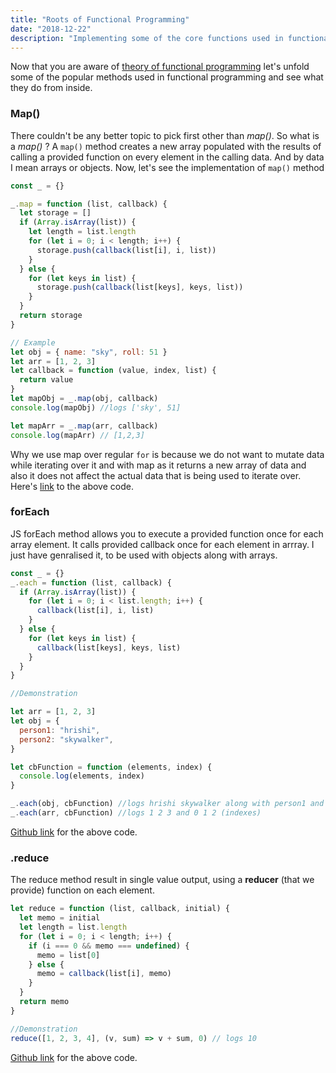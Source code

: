 ```yaml
---
title: "Roots of Functional Programming"
date: "2018-12-22"
description: "Implementing some of the core functions used in functional programming"
---
```


Now that you are aware of [theory of functional programming](/javascript-functional-programming) let's unfold some of the popular methods used in functional programming and see what they do from inside.

### Map()

There couldn't be any better topic to pick first other than _map()_. So what is a _map()_ ?
A `map()` method creates a new array populated with the results of calling a provided function on every element in the calling data. And by data I mean arrays or objects. Now, let's see the implementation of `map()` method

```js
const _ = {}

_.map = function (list, callback) {
  let storage = []
  if (Array.isArray(list)) {
    let length = list.length
    for (let i = 0; i < length; i++) {
      storage.push(callback(list[i], i, list))
    }
  } else {
    for (let keys in list) {
      storage.push(callback(list[keys], keys, list))
    }
  }
  return storage
}

// Example
let obj = { name: "sky", roll: 51 }
let arr = [1, 2, 3]
let callback = function (value, index, list) {
  return value
}
let mapObj = _.map(obj, callback)
console.log(mapObj) //logs ['sky', 51]

let mapArr = _.map(arr, callback)
console.log(mapArr) // [1,2,3]
```

Why we use map over regular `for` is because we do not want to mutate data while iterating over it and with map as it returns a new array of data and also it does not affect the actual data that is being used to iterate over. Here's [link](https://github.com/SskYwaLkeR/map-Function-For-Array-And-Objects/blob/master/index.js) to the above code.

### forEach

JS forEach method allows you to execute a provided function once for each array element. It calls provided callback once for each element in arrray. I just have genralised it, to be used with objects along with arrays.

```js
const _ = {}
_.each = function (list, callback) {
  if (Array.isArray(list)) {
    for (let i = 0; i < list.length; i++) {
      callback(list[i], i, list)
    }
  } else {
    for (let keys in list) {
      callback(list[keys], keys, list)
    }
  }
}

//Demonstration

let arr = [1, 2, 3]
let obj = {
  person1: "hrishi",
  person2: "skywalker",
}

let cbFunction = function (elements, index) {
  console.log(elements, index)
}

_.each(obj, cbFunction) //logs hrishi skywalker along with person1 and person2
_.each(arr, cbFunction) //logs 1 2 3 and 0 1 2 (indexes)
```

[Github link](https://github.com/SskYwaLkeR/iterables/blob/master/index.js) for the above code.

### .reduce

The reduce method result in single value output, using a **reducer** (that we provide) function on each element.

```js
let reduce = function (list, callback, initial) {
  let memo = initial
  let length = list.length
  for (let i = 0; i < length; i++) {
    if (i === 0 && memo === undefined) {
      memo = list[0]
    } else {
      memo = callback(list[i], memo)
    }
  }
  return memo
}

//Demonstration
reduce([1, 2, 3, 4], (v, sum) => v + sum, 0) // logs 10
```

[Github link](https://github.com/SskYwaLkeR/reduce/blob/master/index.js) for the above code.
